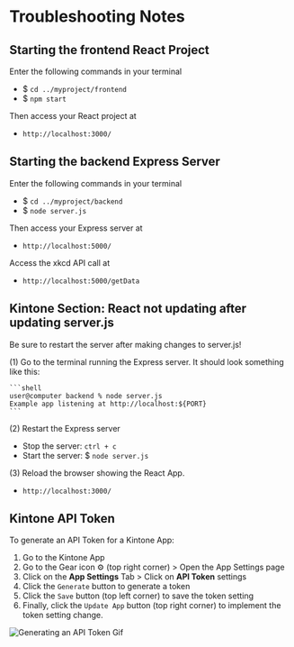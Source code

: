# Troubleshooting Notes

## Starting the frontend React Project
Enter the following commands in your terminal
  * $ `cd ../myproject/frontend`
  * $ `npm start`

Then access your React project at
  * `http://localhost:3000/`

## Starting the backend Express Server
Enter the following commands in your terminal
  * $ `cd ../myproject/backend`
  * $ `node server.js`

Then access your Express server at
  * `http://localhost:5000/`

Access the xkcd API call at
  * `http://localhost:5000/getData`

## Kintone Section: React not updating after updating server.js
Be sure to restart the server after making changes to server.js!  

(1) Go to the terminal running the Express server.
    It should look something like this:

    ```shell
    user@computer backend % node server.js
    Example app listening at http://localhost:${PORT}
    ```

(2) Restart the Express server
  * Stop the server: `ctrl + c`
  * Start the server: $ `node server.js`

(3) Reload the browser showing the React App.
  * `http://localhost:3000/`

## Kintone API Token

To generate an API Token for a Kintone App:
1. Go to the Kintone App
2. Go to the Gear icon ⚙️ (top right corner) > Open the App Settings page
3. Click on the **App Settings** Tab > Click on **API Token** settings
4. Click the `Generate` button to generate a token
5. Click the `Save` button (top left corner) to save the token setting
6. Finally, click the `Update App` button (top right corner) to implement the token setting change.

![Generating an API Token Gif](https://user-images.githubusercontent.com/30670749/111570449-3964c580-87e8-11eb-83ee-9a6a1ff2e8df.gif)
